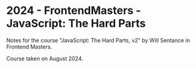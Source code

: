 # 2024 - FrontendMasters - JavaScript: The Hard Parts

Notes for the course "JavaScript: The Hard Parts, v2" by Will Sentance in Frontend Masters.

Course taken on August 2024.
